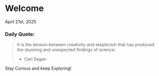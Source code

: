 # Welcome

April 21st, 2025

### Daily Quote:
> It is the tension between creativity and skepticism that has produced the stunning and unexpected findings of science.
> 	- Carl Sagan

Stay Curious and keep Exploring!
